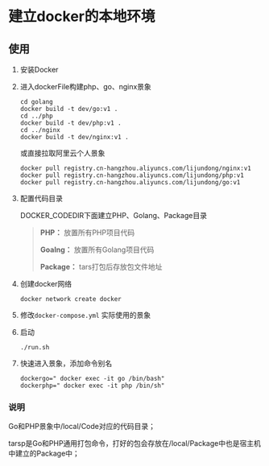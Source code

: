 # 建立docker的本地环境

## 使用

1. 安装Docker

2. 进入dockerFile构建php、go、nginx景象

   ```shell
   cd golang
   docker build -t dev/go:v1 .
   cd ../php
   docker build -t dev/php:v1 .
   cd ../nginx
   docker build -t dev/nginx:v1 .
   ```

   或直接拉取阿里云个人景象

   ```shell
   docker pull registry.cn-hangzhou.aliyuncs.com/lijundong/nginx:v1
   docker pull registry.cn-hangzhou.aliyuncs.com/lijundong/php:v1
   docker pull registry.cn-hangzhou.aliyuncs.com/lijundong/go:v1
   ```

3. 配置代码目录

   DOCKER_CODEDIR下面建立PHP、Golang、Package目录

   > __PHP：__ 放置所有PHP项目代码
   >
   > __Goalng：__ 放置所有Golang项目代码
   >
   > __Package：__ tars打包后存放包文件地址

4. 创建docker网络

   ```shell
   docker network create docker
   ```
   
5. 修改``docker-compose.yml`` 实际使用的景象

6. 启动

   ```shell
   ./run.sh
   ```

7. 快速进入景象，添加命令别名

   ```shell
   dockergo=" docker exec -it go /bin/bash"
   dockerphp=" docker exec -it php /bin/sh"
   ```

### 说明

Go和PHP景象中/local/Code对应的代码目录；

tarsp是Go和PHP通用打包命令，打好的包会存放在/local/Package中也是宿主机中建立的Package中；